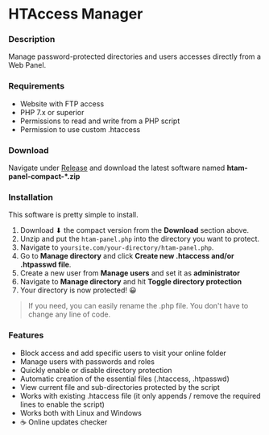 # HTAccess Manager

### Description

Manage password-protected directories and users accesses directly from a Web Panel.

### Requirements

- Website with FTP access
- PHP 7.x or superior
- Permissions to read and write from a PHP script
- Permission to use custom .htaccess

### Download

Navigate under [Release](https://github.com/Maxelweb/HTAM/releases) and download the latest software named 
**htam-panel-compact-\*.zip**

### Installation

This software is pretty simple to install.

1. Download ⬇ the compact version from the **Download** section above.
2. Unzip and put the `htam-panel.php` into the directory you want to protect.
3. Navigate to `yoursite.com/your-directory/htam-panel.php`.
4. Go to **Manage directory** and click **Create new .htaccess and/or .htpasswd file**.
5. Create a new user from **Manage users** and set it as **administrator**
6. Navigate to **Manage directory** and hit **Toggle directory protection**
7. Your directory is now protected! 😀

> If you need, you can easily rename the .php file. You don't have to change any line of code.

### Features

- Block access and add specific users to visit your online folder
- Manage users with passwords and roles
- Quickly enable or disable directory protection
- Automatic creation of the essential files (.htaccess, .htpasswd)
- View current file and sub-directories protected by the script
- Works with existing .htaccess file (it only appends / remove the required lines to enable the script)
- Works both with Linux and Windows
- ☕ Online updates checker